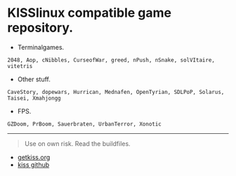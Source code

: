 # KISSlinux compatible game repository.

- Terminalgames.
```
2048, Aop, cNibbles, CurseofWar, greed, nPush, nSnake, solVItaire, vitetris
```

- Other stuff.
```
CaveStory, dopewars, Hurrican, Mednafen, OpenTyrian, SDLPoP, Solarus, Taisei, Xmahjongg
```

- FPS.
```
GZDoom, PrBoom, Sauerbraten, UrbanTerror, Xonotic
```
---

> Use on own risk. Read the buildfiles.


* [getkiss.org](https://getkiss.org/)
* [kiss github](https://github.com/kisslinux)
